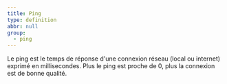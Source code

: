 ```yaml
---
title: Ping
type: definition
abbr: null
group:
  - ping
---
```

Le ping est le temps de réponse d'une connexion réseau (local ou internet) exprimé en millisecondes. Plus le ping est proche de 0, plus la connexion est de bonne qualité.
